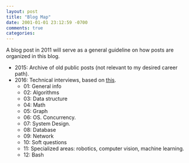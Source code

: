 ```yaml
---
layout: post
title: "Blog Map"
date: 2001-01-01 23:12:59 -0700
comments: true
categories: 
---
```


A blog post in 2011 will serve as a general guideline on how posts are organized in this blog.

* 2015: Archive of old public posts (not relevant to my desired career path).
* 2016: Technical interviews, based on [this](/syllabus/).
  * 01: General info
  * 02: Algorithms
  * 03: Data structure
  * 04: Math
  * 05: Graph
  * 06: OS. Concurrency.
  * 07: System Design.
  * 08: Database
  * 09: Network
  * 10: Soft questions
  * 11: Specialized areas: robotics, computer vision, machine learning.
  * 12: Bash 
